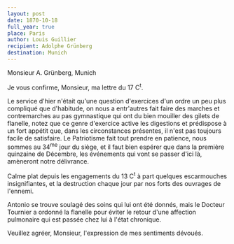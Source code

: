 ```yaml
---
layout: post
date: 1870-10-18
full_year: true
place: Paris
author: Louis Guillier
recipient: Adolphe Grünberg
destination: Munich
---
```


Monsieur A. Grünberg, Munich


Je vous confirme, Monsieur, ma lettre du 17 C<sup>t</sup>.

Le service d'hier n'était qu'une question d'exercices d'un ordre un peu plus
compliqué que d'habitude, on nous a entr'autres fait faire des marches et
contremarches au pas gymnastique qui ont du bien mouiller des gilets de
flanelle, notez que ce genre d'exercice active les digestions et prédispose
à un fort appétit que, dans les circonstances présentes, il n'est pas toujours
facile de satisfaire. Le Patriotisme fait tout prendre en patience, nous sommes
au 34<sup>me</sup> jour du siège, et il faut bien espérer que dans la première quinzaine
de Décembre, les événements qui vont se passer d'ici là, amèneront notre
délivrance.

Calme plat depuis les engagements du 13 C<sup>t</sup> à part quelques escarmouches
insignifiantes, et la destruction chaque jour par nos forts des ouvrages de
l'ennemi.

Antonio se trouve soulagé des soins qui lui ont été donnés, mais le Docteur
Tournier a ordonné la flanelle pour éviter le retour d'une affection pulmonaire
qui est passée chez lui à l'état chronique.

Veuillez agréer, Monsieur, l'expression de mes sentiments dévoués.
